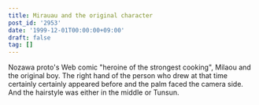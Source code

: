 ```yaml
---
title: Mirauau and the original character
post_id: '2953'
date: '1999-12-01T00:00:00+09:00'
draft: false
tag: []
---
```


Nozawa proto's Web comic "heroine of the strongest cooking", Milaou and the original boy. The right hand of the person who drew at that time certainly certainly appeared before and the palm faced the camera side. And the hairstyle was either in the middle or Tunsun.